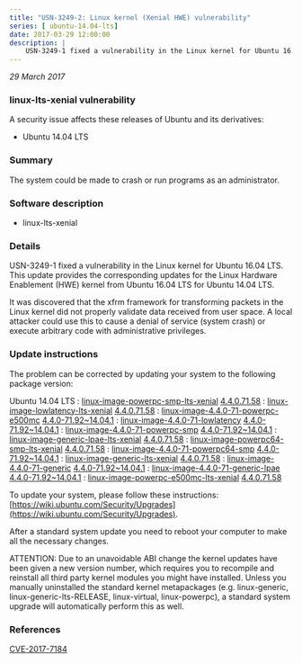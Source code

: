 ```yaml
---
title: "USN-3249-2: Linux kernel (Xenial HWE) vulnerability"
series: [ ubuntu-14.04-lts]
date: 2017-03-29 12:00:00
description: |
    USN-3249-1 fixed a vulnerability in the Linux kernel for Ubuntu 16.04 LTS. This update provides the corresponding updates for the Linux Hardware Enablement (HWE) kernel from Ubuntu 16.04 LTS for Ubuntu 14.04 LTS.
--- 
```

 
 

*29 March 2017*

### linux-lts-xenial vulnerability

A security issue affects these releases of Ubuntu and its derivatives:

* Ubuntu 14.04 LTS

### Summary

The system could be made to crash or run programs as an administrator. 

### Software description

* linux-lts-xenial 

### Details

USN-3249-1 fixed a vulnerability in the Linux kernel for Ubuntu 16.04 LTS. This update provides the corresponding updates for the Linux Hardware Enablement (HWE) kernel from Ubuntu 16.04 LTS for Ubuntu 14.04 LTS.

It was discovered that the xfrm framework for transforming packets in the Linux kernel did not properly validate data received from user space. A local attacker could use this to cause a denial of service (system crash) or execute arbitrary code with administrative privileges. 

### Update instructions

The problem can be corrected by updating your system to the following package version:

Ubuntu 14.04 LTS
 : [linux-image-powerpc-smp-lts-xenial](https://launchpad.net/ubuntu/+source/linux-lts-xenial) <span> [4.4.0.71.58](https://launchpad.net/ubuntu/+source/linux-lts-xenial/4.4.0-71.92~14.04.1) </span> 
 : [linux-image-lowlatency-lts-xenial](https://launchpad.net/ubuntu/+source/linux-lts-xenial) <span> [4.4.0.71.58](https://launchpad.net/ubuntu/+source/linux-lts-xenial/4.4.0-71.92~14.04.1) </span> 
 : [linux-image-4.4.0-71-powerpc-e500mc](https://launchpad.net/ubuntu/+source/linux-lts-xenial) <span> [4.4.0-71.92~14.04.1](https://launchpad.net/ubuntu/+source/linux-lts-xenial/4.4.0-71.92~14.04.1) </span> 
 : [linux-image-4.4.0-71-lowlatency](https://launchpad.net/ubuntu/+source/linux-lts-xenial) <span> [4.4.0-71.92~14.04.1](https://launchpad.net/ubuntu/+source/linux-lts-xenial/4.4.0-71.92~14.04.1) </span> 
 : [linux-image-4.4.0-71-powerpc-smp](https://launchpad.net/ubuntu/+source/linux-lts-xenial) <span> [4.4.0-71.92~14.04.1](https://launchpad.net/ubuntu/+source/linux-lts-xenial/4.4.0-71.92~14.04.1) </span> 
 : [linux-image-generic-lpae-lts-xenial](https://launchpad.net/ubuntu/+source/linux-lts-xenial) <span> [4.4.0.71.58](https://launchpad.net/ubuntu/+source/linux-lts-xenial/4.4.0-71.92~14.04.1) </span> 
 : [linux-image-powerpc64-smp-lts-xenial](https://launchpad.net/ubuntu/+source/linux-lts-xenial) <span> [4.4.0.71.58](https://launchpad.net/ubuntu/+source/linux-lts-xenial/4.4.0-71.92~14.04.1) </span> 
 : [linux-image-4.4.0-71-powerpc64-smp](https://launchpad.net/ubuntu/+source/linux-lts-xenial) <span> [4.4.0-71.92~14.04.1](https://launchpad.net/ubuntu/+source/linux-lts-xenial/4.4.0-71.92~14.04.1) </span> 
 : [linux-image-generic-lts-xenial](https://launchpad.net/ubuntu/+source/linux-lts-xenial) <span> [4.4.0.71.58](https://launchpad.net/ubuntu/+source/linux-lts-xenial/4.4.0-71.92~14.04.1) </span> 
 : [linux-image-4.4.0-71-generic](https://launchpad.net/ubuntu/+source/linux-lts-xenial) <span> [4.4.0-71.92~14.04.1](https://launchpad.net/ubuntu/+source/linux-lts-xenial/4.4.0-71.92~14.04.1) </span> 
 : [linux-image-4.4.0-71-generic-lpae](https://launchpad.net/ubuntu/+source/linux-lts-xenial) <span> [4.4.0-71.92~14.04.1](https://launchpad.net/ubuntu/+source/linux-lts-xenial/4.4.0-71.92~14.04.1) </span> 
 : [linux-image-powerpc-e500mc-lts-xenial](https://launchpad.net/ubuntu/+source/linux-lts-xenial) <span> [4.4.0.71.58](https://launchpad.net/ubuntu/+source/linux-lts-xenial/4.4.0-71.92~14.04.1) </span> 

To update your system, please follow these instructions: [https://wiki.ubuntu.com/Security/Upgrades](https://wiki.ubuntu.com/Security/Upgrades).

After a standard system update you need to reboot your computer to make all the necessary changes.

ATTENTION: Due to an unavoidable ABI change the kernel updates have been given a new version number, which requires you to recompile and reinstall all third party kernel modules you might have installed. Unless you manually uninstalled the standard kernel metapackages (e.g. linux-generic, linux-generic-lts-RELEASE, linux-virtual, linux-powerpc), a standard system upgrade will automatically perform this as well. 

### References

 
 [CVE-2017-7184](http://people.ubuntu.com/~ubuntu-security/cve/CVE-2017-7184)
 

